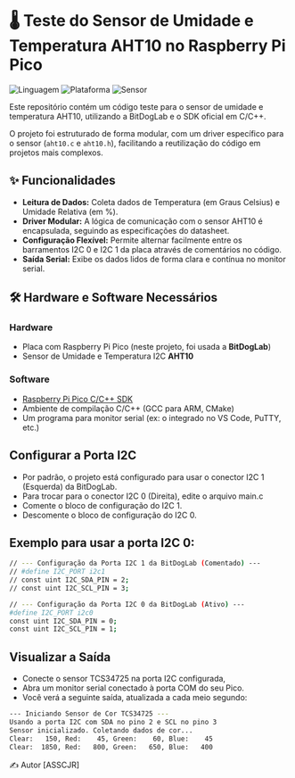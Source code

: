# 🌡️ Teste do Sensor de Umidade e Temperatura AHT10 no Raspberry Pi Pico

![Linguagem](https://img.shields.io/badge/Linguagem-C-blue.svg)
![Plataforma](https://img.shields.io/badge/Plataforma-Raspberry%20Pi%20Pico-purple.svg)
![Sensor](https://img.shields.io/badge/Sensor-AHT10-9cf.svg)

Este repositório contém um código teste para o sensor de umidade e temperatura AHT10, utilizando a BitDogLab e o SDK oficial em C/C++.

O projeto foi estruturado de forma modular, com um driver específico para o sensor (`aht10.c` e `aht10.h`), facilitando a reutilização do código em projetos mais complexos.

## ✨ Funcionalidades

* **Leitura de Dados:** Coleta dados de Temperatura (em Graus Celsius) e Umidade Relativa (em %).
* **Driver Modular:** A lógica de comunicação com o sensor AHT10 é encapsulada, seguindo as especificações do datasheet.
* **Configuração Flexível:** Permite alternar facilmente entre os barramentos I2C 0 e I2C 1 da placa através de comentários no código.
* **Saída Serial:** Exibe os dados lidos de forma clara e contínua no monitor serial.

## 🛠️ Hardware e Software Necessários

### Hardware
* Placa com Raspberry Pi Pico (neste projeto, foi usada a **BitDogLab**)
* Sensor de Umidade e Temperatura I2C **AHT10**

### Software
* [Raspberry Pi Pico C/C++ SDK](https://github.com/raspberrypi/pico-sdk)
* Ambiente de compilação C/C++ (GCC para ARM, CMake)
* Um programa para monitor serial (ex: o integrado no VS Code, PuTTY, etc.)

## Configurar a Porta I2C
* Por padrão, o projeto está configurado para usar o conector I2C 1 (Esquerda) da BitDogLab.
* Para trocar para o conector I2C 0 (Direita), edite o arquivo main.c
* Comente o bloco de configuração do I2C 1.
* Descomente o bloco de configuração do I2C 0.

## Exemplo para usar a porta I2C 0:

```bash
// --- Configuração da Porta I2C 1 da BitDogLab (Comentado) ---
// #define I2C_PORT i2c1
// const uint I2C_SDA_PIN = 2;
// const uint I2C_SCL_PIN = 3;

// --- Configuração da Porta I2C 0 da BitDogLab (Ativo) ---
#define I2C_PORT i2c0
const uint I2C_SDA_PIN = 0;
const uint I2C_SCL_PIN = 1;
```

## Visualizar a Saída
* Conecte o sensor TCS34725 na porta I2C configurada,
* Abra um monitor serial conectado à porta COM do seu Pico.
* Você verá a seguinte saída, atualizada a cada meio segundo:
```bash
--- Iniciando Sensor de Cor TCS34725 ---
Usando a porta I2C com SDA no pino 2 e SCL no pino 3
Sensor inicializado. Coletando dados de cor...
Clear:   150, Red:    45, Green:    60, Blue:    45
Clear:  1850, Red:   800, Green:   650, Blue:   400
```

✍️ Autor
[ASSCJR]
